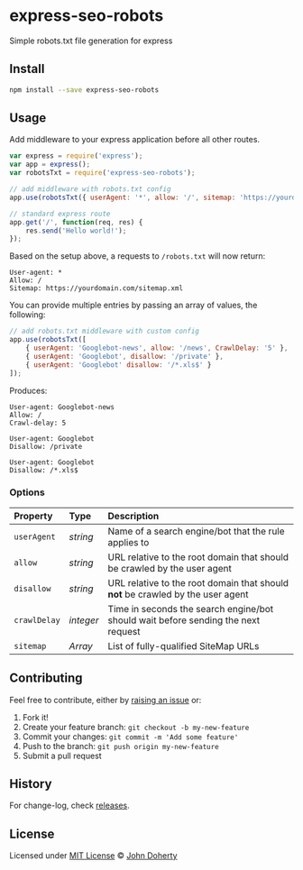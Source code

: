 # express-seo-robots

Simple robots.txt file generation for express

## Install

```bash
npm install --save express-seo-robots
```

## Usage

Add middleware to your express application before all other routes.

```js
var express = require('express');
var app = express();
var robotsTxt = require('express-seo-robots');

// add middleware with robots.txt config
app.use(robotsTxt({ userAgent: '*', allow: '/', sitemap: 'https://yourdomain.com/sitemap.xml' }));

// standard express route
app.get('/', function(req, res) {
    res.send('Hello world!');
});
```

Based on the setup above, a requests to `/robots.txt` will now return:

```
User-agent: *
Allow: /
Sitemap: https://yourdomain.com/sitemap.xml
```

You can provide multiple entries by passing an array of values, the following:

```js
// add robots.txt middleware with custom config
app.use(robotsTxt([
    { userAgent: 'Googlebot-news', allow: '/news', CrawlDelay: '5' },
    { userAgent: 'Googlebot', disallow: '/private' },
    { userAgent: 'Googlebot' disallow: '/*.xls$' }
]);
```

Produces:

```
User-agent: Googlebot-news
Allow: /
Crawl-delay: 5

User-agent: Googlebot
Disallow: /private

User-agent: Googlebot
Disallow: /*.xls$
```

### Options

Property     | Type      | Description
:----------- |:--------- |:------------------------------------------
`userAgent`  | _string_  | Name of a search engine/bot that the rule applies to
`allow`      | _string_  | URL relative to the root domain that should be crawled by the user agent
`disallow`   | _string_  | URL relative to the root domain that should **not** be crawled by the user agent
`crawlDelay` | _integer_ | Time in seconds the search engine/bot should wait before sending the next request
`sitemap`    | _Array_   | List of fully-qualified SiteMap URLs

## Contributing

Feel free to contribute, either by [raising an issue](https://github.com/orca-scan/express-seo-robots/issues) or:

1. Fork it!
2. Create your feature branch: `git checkout -b my-new-feature`
3. Commit your changes: `git commit -m 'Add some feature'`
4. Push to the branch: `git push origin my-new-feature`
5. Submit a pull request

## History

For change-log, check [releases](https://github.com/orca-scan/express-seo-robots/releases).

## License

Licensed under [MIT License](LICENSE) &copy; [John Doherty](https://twitter.com/mrjohndoherty)
